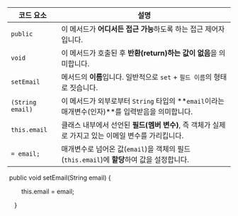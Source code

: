 | **코드 요소**        | **설명**                                                          |
| ---------------- | --------------------------------------------------------------- |
| `public`         | 이 메서드가 **어디서든 접근 가능**하도록 하는 접근 제어자입니다.                          |
| `void`           | 이 메서드가 호출된 후 **반환(return)하는 값이 없음**을 의미합니다.                     |
| `setEmail`       | 메서드의 **이름**입니다. 일반적으로 `set` + `필드 이름`의 형태로 짓습니다.                |
| `(String email)` | 이 메서드가 외부로부터 `String` 타입의 **`email`이라는 매개변수(인자)**를 입력받음을 의미합니다. |
| `this.email`     | 클래스 내부에서 선언된 **필드(멤버 변수)**, 즉 객체가 실제로 가지고 있는 이메일 변수를 가리킵니다.     |
| `= email;`       | 매개변수로 넘어온 값(`email`)을 객체의 필드(`this.email`)에 **할당**하여 값을 설정합니다.  |
 public void setEmail(String email) {

        this.email = email;

    }